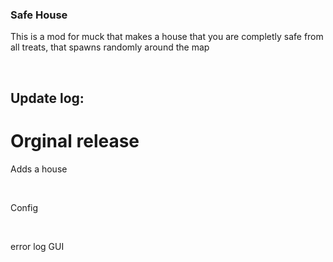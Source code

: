<h3>Safe House</h3>
<p>This is a mod for muck that makes a house that you are completly safe from all treats, that spawns randomly around the map</p><br>
<h2>Update log:</h2>
<h1>Orginal release</h1>
<p>Adds a house</p><br>
<p>Config</p><br>
<p>error log GUI</p><br>
